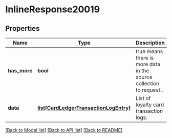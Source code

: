 # InlineResponse20019

## Properties
Name | Type | Description | Notes
------------ | ------------- | ------------- | -------------
**has_more** | **bool** | true means there is more data in the source collection to request.. | 
**data** | [**list[CardLedgerTransactionLogEntry]**](CardLedgerTransactionLogEntry.md) | List of loyalty card transaction logs. | 

[[Back to Model list]](../README.md#documentation-for-models) [[Back to API list]](../README.md#documentation-for-api-endpoints) [[Back to README]](../README.md)


